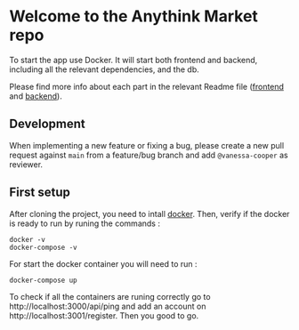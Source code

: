 # Welcome to the Anythink Market repo

To start the app use Docker. It will start both frontend and backend, including all the relevant dependencies, and the db.

Please find more info about each part in the relevant Readme file ([frontend](frontend/readme.md) and [backend](backend/README.md)).

## Development

When implementing a new feature or fixing a bug, please create a new pull request against `main` from a feature/bug branch and add `@vanessa-cooper` as reviewer.

## First setup
After cloning the project, you need to intall [docker](https://docs.docker.com/get-docker/). Then, verify if the docker is ready to run by runing the commands : 
```
docker -v
docker-compose -v
```
For start the docker container you will need to run :
``` 
docker-compose up
``` 
To check if all the containers are runing correctly go to http://localhost:3000/api/ping and add an account on http://localhost:3001/register. Then you good to go.
